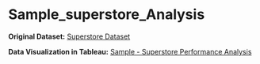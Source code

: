 # Sample_superstore_Analysis

**Original Dataset:** [Superstore Dataset](https://www.kaggle.com/datasets/vivek468/superstore-dataset-final)

**Data Visualization in Tableau:** [Sample - Superstore Performance Analysis](https://public.tableau.com/app/profile/gaik.sim.loh/viz/Sample-SuperstorePerformanceAnalysis/Dashboard1)
